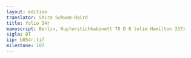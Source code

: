 ```yaml
---
layout: edition
translator: Shira Schwam-Baird
title: folio 54r
manuscript: Berlin, Kupferstichkabinett 78 D 8 (olim Hamilton 337)
sigla: BT
iip: b054r.tif
milestone: 107
---
```

